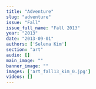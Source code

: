 ```yaml
---
title: "Adventure"
slug: "adventure"
issue: "Fall"
issue_full_name: "Fall 2013"
year: "2013"
date: "2013-09-01"
authors: ['Selena Kim']
section: "art"
audio: []
main_image: ""
banner_image: ""
images: ['art_fall13_kim_0.jpg']
videos: []
---
```

